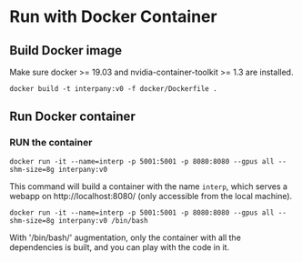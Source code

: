 # Run with Docker Container

## Build Docker image
Make sure docker >= 19.03 and nvidia-container-toolkit >= 1.3 are installed.
```shell
docker build -t interpany:v0 -f docker/Dockerfile .
```

## Run Docker container

### RUN the container

```shell
docker run -it --name=interp -p 5001:5001 -p 8080:8080 --gpus all --shm-size=8g interpany:v0 
```
This command will build a container with the name `interp`, which serves a webapp on http://localhost:8080/ (only accessible from the local machine).

```shell
docker run -it --name=interp -p 5001:5001 -p 8080:8080 --gpus all --shm-size=8g interpany:v0 /bin/bash
``` 
With '/bin/bash/' augmentation, only the container with all the dependencies is built, and you can play with the code in it.
